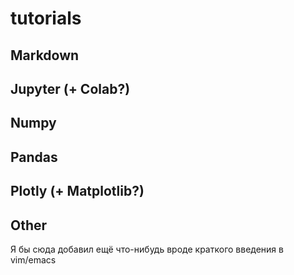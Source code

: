 # tutorials

## Markdown

## Jupyter (+ Colab?)

## Numpy

## Pandas

## Plotly (+ Matplotlib?)

## Other
Я бы сюда добавил ещё что-нибудь вроде краткого введения в vim/emacs
